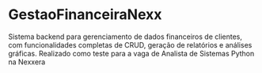 # GestaoFinanceiraNexx
Sistema backend para gerenciamento de dados financeiros de clientes, com funcionalidades completas de CRUD, geração de relatórios e análises gráficas. Realizado como teste para a vaga de Analista de Sistemas Python na Nexxera
